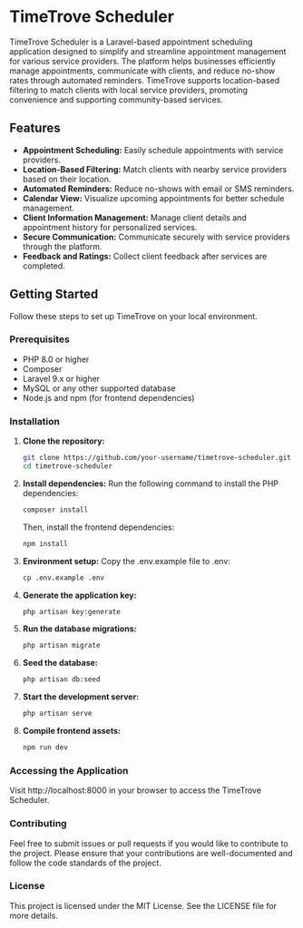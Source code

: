 # TimeTrove Scheduler

TimeTrove Scheduler is a Laravel-based appointment scheduling application designed to simplify and streamline appointment management for various service providers. The platform helps businesses efficiently manage appointments, communicate with clients, and reduce no-show rates through automated reminders. TimeTrove supports location-based filtering to match clients with local service providers, promoting convenience and supporting community-based services.

## Features

-   **Appointment Scheduling:** Easily schedule appointments with service providers.
-   **Location-Based Filtering:** Match clients with nearby service providers based on their location.
-   **Automated Reminders:** Reduce no-shows with email or SMS reminders.
-   **Calendar View:** Visualize upcoming appointments for better schedule management.
-   **Client Information Management:** Manage client details and appointment history for personalized services.
-   **Secure Communication:** Communicate securely with service providers through the platform.
-   **Feedback and Ratings:** Collect client feedback after services are completed.

## Getting Started

Follow these steps to set up TimeTrove on your local environment.

### Prerequisites

-   PHP 8.0 or higher
-   Composer
-   Laravel 9.x or higher
-   MySQL or any other supported database
-   Node.js and npm (for frontend dependencies)

### Installation

1.  **Clone the repository:**

    ```bash
    git clone https://github.com/your-username/timetrove-scheduler.git
    cd timetrove-scheduler
    ```

2.  **Install dependencies:**
    Run the following command to install the PHP dependencies:

    ```bash
    composer install
    ```

    Then, install the frontend dependencies:

    ```bash
    npm install
    ```

3.  **Environment setup:**
    Copy the .env.example file to .env:

    ```bash
    cp .env.example .env
    ```

4.  **Generate the application key:**

    ```bash
    php artisan key:generate
    ```

5.  **Run the database migrations:**

    ```bash
    php artisan migrate
    ```

6.  **Seed the database:**

    ```bash
    php artisan db:seed
    ```

7.  **Start the development server:**

    ```bash
    php artisan serve
    ```

8.  **Compile frontend assets:**

    ```bash
    npm run dev
    ```

### Accessing the Application

Visit http://localhost:8000 in your browser to access the TimeTrove Scheduler.

### Contributing

Feel free to submit issues or pull requests if you would like to contribute to the project. Please ensure that your contributions are well-documented and follow the code standards of the project.

### License

This project is licensed under the MIT License. See the LICENSE file for more details.
